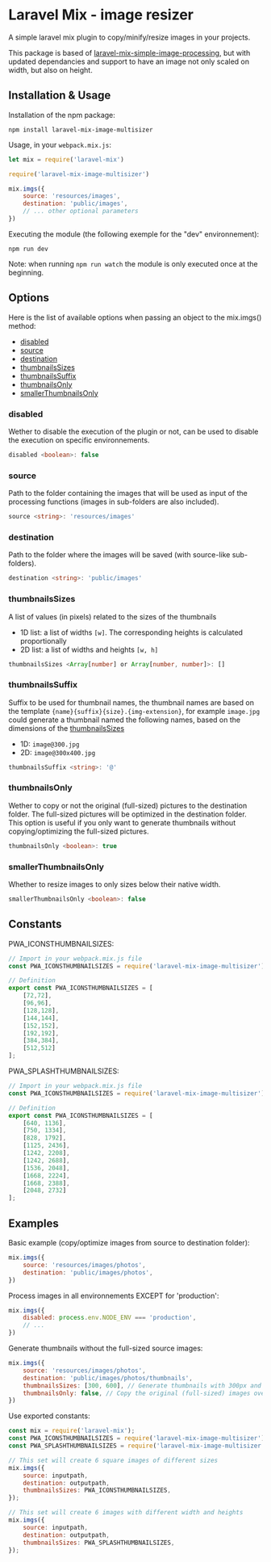 
# Laravel Mix - image resizer

A simple laravel mix plugin to copy/minify/resize images in your projects.

This package is based of [laravel-mix-simple-image-processing](https://github.com/TristanMouchet/laravel-mix-simple-image-processing), but with updated dependancies and support to have an image not only scaled on width, but also on height. 


## Installation & Usage

Installation of the npm package:

```
npm install laravel-mix-image-multisizer
```

Usage, in your `webpack.mix.js`:

```js
let mix = require('laravel-mix')

require('laravel-mix-image-multisizer')

mix.imgs({
    source: 'resources/images',
    destination: 'public/images',
    // ... other optional parameters
})
```

Executing the module (the following exemple for the "dev" environnement):

```
npm run dev
```

Note: when running `npm run watch` the module is only executed once at the beginning.


## Options
Here is the list of available options when passing an object to the mix.imgs() method:
- [disabled](#disabled)
- [source](#source)
- [destination](#destination)
- [thumbnailsSizes](#thumbnailsSizes)
- [thumbnailsSuffix](#thumbnailsSuffix)
- [thumbnailsOnly](#thumbnailsOnly)
- [smallerThumbnailsOnly](#smallerThumbnailsOnly)
### disabled
Wether to disable the execution of the plugin or not, can be used to disable the execution on specific environnements.
```ts
disabled <boolean>: false
```
### source
Path to the folder containing the images that will be used as input of the processing functions (images in sub-folders are also included).
```ts
source <string>: 'resources/images'
```
### destination
Path to the folder where the images will be saved (with source-like sub-folders).
```ts
destination <string>: 'public/images'
```
### thumbnailsSizes
A list of values (in pixels) related to the sizes of the thumbnails
- 1D list: a list of widths `[w]`. The corresponding heights is calculated proportionally
- 2D list: a list of widths and heights `[w, h]`
```ts
thumbnailsSizes <Array[number] or Array[number, number]>: []
```
### thumbnailsSuffix
Suffix to be used for thumbnail names, the thumbnail names are based on the template `{name}{suffix}{size}.{img-extension}`, for example `image.jpg` could generate a thumbnail named the following names, based on the dimensions of the [thumbnailsSizes](#thumbnailsSizes)
- 1D: `image@300.jpg`
- 2D: `image@300x400.jpg`
```ts
thumbnailsSuffix <string>: '@'
```
### thumbnailsOnly
Wether to copy or not the original (full-sized) pictures to the destination folder. The full-sized pictures will be optimized in the destination folder. This option is useful if you only want to generate thumbnails without copying/optimizing the full-sized pictures.
```ts
thumbnailsOnly <boolean>: true
```
### smallerThumbnailsOnly
Whether to resize images to only sizes below their native width.
```ts
smallerThumbnailsOnly <boolean>: false
```
## Constants
PWA_ICONSTHUMBNAILSIZES:
```js
// Import in your webpack.mix.js file
const PWA_ICONSTHUMBNAILSIZES = require('laravel-mix-image-multisizer').PWA_ICONSTHUMBNAILSIZES;

// Definition
export const PWA_ICONSTHUMBNAILSIZES = [
    [72,72],
    [96,96],
    [128,128],
    [144,144],
    [152,152],
    [192,192],
    [384,384],
    [512,512]
];
```
PWA_SPLASHTHUMBNAILSIZES:
```js
// Import in your webpack.mix.js file
const PWA_ICONSTHUMBNAILSIZES = require('laravel-mix-image-multisizer').PWA_ICONSTHUMBNAILSIZES;

// Definition
export const PWA_ICONSTHUMBNAILSIZES = [
    [640, 1136],
    [750, 1334],
    [828, 1792],
    [1125, 2436],
    [1242, 2208],
    [1242, 2688],
    [1536, 2048],
    [1668, 2224],
    [1668, 2388],
    [2048, 2732]
];
```

## Examples

Basic example (copy/optimize images from source to destination folder):
```js
mix.imgs({
    source: 'resources/images/photos',
    destination: 'public/images/photos',
})
```

Process images in all environnements EXCEPT for 'production':
```js
mix.imgs({
    disabled: process.env.NODE_ENV === 'production',
    // ...
})
```

Generate thumbnails without the full-sized source images:
```js
mix.imgs({
    source: 'resources/images/photos',
    destination: 'public/images/photos/thumbnails',
    thumbnailsSizes: [300, 600], // Generate thumbnails with 300px and 600px width.
    thumbnailsOnly: false, // Copy the original (full-sized) images over.
})
```

Use exported constants:
```js
const mix = require('laravel-mix');
const PWA_ICONSTHUMBNAILSIZES = require('laravel-mix-image-multisizer').PWA_ICONSTHUMBNAILSIZES;
const PWA_SPLASHTHUMBNAILSIZES = require('laravel-mix-image-multisizer').PWA_SPLASHTHUMBNAILSIZES;

// This set will create 6 square images of different sizes
mix.imgs({
    source: inputpath,
    destination: outputpath,
    thumbnailsSizes: PWA_ICONSTHUMBNAILSIZES,
});

// This set will create 6 images with different width and heights
mix.imgs({
    source: inputpath,
    destination: outputpath,
    thumbnailsSizes: PWA_SPLASHTHUMBNAILSIZES,
});
```

